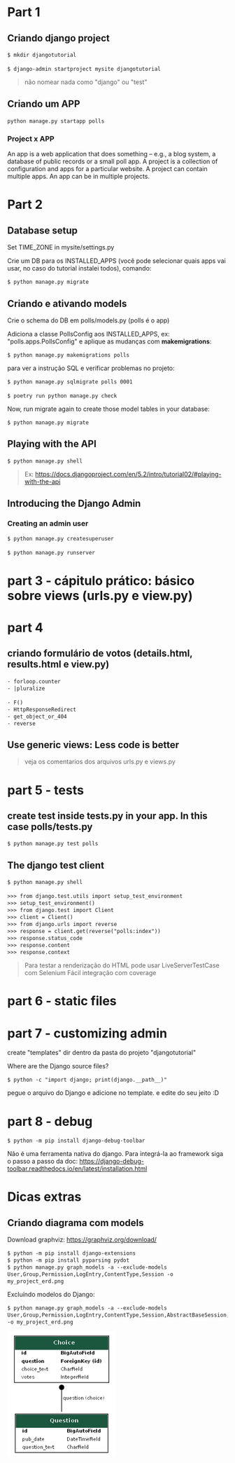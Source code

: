 # Part 1 

## Criando django project

    $ mkdir djangotutorial

    $ django-admin startproject mysite djangotutorial

> não nomear nada como "django" ou "test"


## Criando um APP

    python manage.py startapp polls


### Project x APP 

An app is a web application that does something – e.g., a blog system, a database of public records or a small poll app. A project is a collection of configuration and apps for a particular website. A project can contain multiple apps. An app can be in multiple projects.


# Part 2


## Database setup

Set TIME_ZONE in mysite/settings.py 

Crie um DB para os INSTALLED_APPS (você pode selecionar quais apps vai usar, no caso do tutorial instalei todos), comando:

    $ python manage.py migrate


## Criando e ativando models

Crie o schema do DB em polls/models.py (polls é o app)

Adiciona a classe PollsConfig aos INSTALLED_APPS, ex: "polls.apps.PollsConfig" e aplique as mudanças com **makemigrations**:

    $ python manage.py makemigrations polls

para ver a instrução SQL e verificar problemas no projeto:

    $ python manage.py sqlmigrate polls 0001

    $ poetry run python manage.py check 

Now, run migrate again to create those model tables in your database:

    $ python manage.py migrate


## Playing with the API

    $ python manage.py shell

> Ex: https://docs.djangoproject.com/en/5.2/intro/tutorial02/#playing-with-the-api


## Introducing the Django Admin

### Creating an admin user

    $ python manage.py createsuperuser

    $ python manage.py runserver


# part 3 - cápitulo prático: básico sobre views (urls.py e view.py)


# part 4


## criando formulário de votos (details.html, results.html e view.py)

    - forloop.counter
    - |pluralize

    - F()
    - HttpResponseRedirect
    - get_object_or_404
    - reverse


## Use generic views: Less code is better

> veja os comentarios dos arquivos urls.py e views.py


# part 5 - tests

## create test inside tests.py in your app. In this case polls/tests.py

    $ python manage.py test polls

## The django test client

    $ python manage.py shell

    >>> from django.test.utils import setup_test_environment
    >>> setup_test_environment()
    >>> from django.test import Client
    >>> client = Client()
    >>> from django.urls import reverse
    >>> response = client.get(reverse("polls:index"))
    >>> response.status_code
    >>> response.content
    >>> response.context

> Para testar a renderização do HTML pode usar LiveServerTestCase com Selenium
> Fácil integração com coverage

# part 6 - static files

# part 7 - customizing admin

create "templates" dir dentro da pasta do projeto "djangotutorial"

Where are the Django source files? 

    $ python -c "import django; print(django.__path__)"

pegue o arquivo do  Django e adicione no template. e edite do seu jeito :D

# part 8 - debug

    $ python -m pip install django-debug-toolbar

Não é uma ferramenta nativa do django. Para integrá-la ao framework siga o passo a passo da doc: https://django-debug-toolbar.readthedocs.io/en/latest/installation.html


# Dicas extras

## Criando diagrama com models

Download graphviz: https://graphviz.org/download/

    $ python -m pip install django-extensions
    $ python -m pip install pyparsing pydot
    $ python manage.py graph_models -a --exclude-models User,Group,Permission,LogEntry,ContentType,Session -o my_project_erd.png

Excluíndo modelos do Django:

    $ python manage.py graph_models -a --exclude-models User,Group,Permission,LogEntry,ContentType,Session,AbstractBaseSession,AbstractUser -o my_project_erd.png

![img_erd_django_tutorial](djangotutorial/my_project_erd.png)
